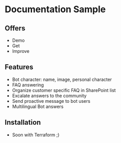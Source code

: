 # Documentation Sample

## Offers
- Demo
- Get
- Improve

## Features
- Bot character: name, image, personal character
- FAQ answering
- Organize customer specific FAQ in SharePoint list
- Excalate answers to the community
- Send proactive message to bot users
- Multilingual Bot answers

## Installation
- Soon with Terraform ;)
